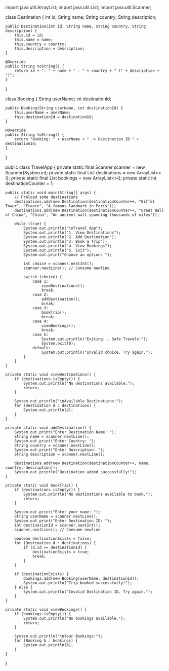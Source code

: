 import java.util.ArrayList;
import java.util.List;
import java.util.Scanner;

class Destination {
    int id;
    String name;
    String country;
    String description;

    public Destination(int id, String name, String country, String description) {
        this.id = id;
        this.name = name;
        this.country = country;
        this.description = description;
    }

    @Override
    public String toString() {
        return id + ". " + name + " - " + country + " (" + description + ")";
    }
}

class Booking {
    String userName;
    int destinationId;

    public Booking(String userName, int destinationId) {
        this.userName = userName;
        this.destinationId = destinationId;
    }

    @Override
    public String toString() {
        return "Booking: " + userName + " -> Destination ID " + destinationId;
    }
}

public class TravelApp {
    private static final Scanner scanner = new Scanner(System.in);
    private static final List<Destination> destinations = new ArrayList<>();
    private static final List<Booking> bookings = new ArrayList<>();
    private static int destinationCounter = 1;

    public static void main(String[] args) {
        // Preload some destinations
        destinations.add(new Destination(destinationCounter++, "Eiffel Tower", "France", "A famous landmark in Paris"));
        destinations.add(new Destination(destinationCounter++, "Great Wall of China", "China", "An ancient wall spanning thousands of miles"));

        while (true) {
            System.out.println("\nTravel App");
            System.out.println("1. View Destinations");
            System.out.println("2. Add Destination");
            System.out.println("3. Book a Trip");
            System.out.println("4. View Bookings");
            System.out.println("5. Exit");
            System.out.print("Choose an option: ");

            int choice = scanner.nextInt();
            scanner.nextLine(); // Consume newline

            switch (choice) {
                case 1:
                    viewDestinations();
                    break;
                case 2:
                    addDestination();
                    break;
                case 3:
                    bookTrip();
                    break;
                case 4:
                    viewBookings();
                    break;
                case 5:
                    System.out.println("Exiting... Safe Travels!");
                    System.exit(0);
                default:
                    System.out.println("Invalid choice. Try again.");
            }
        }
    }

    private static void viewDestinations() {
        if (destinations.isEmpty()) {
            System.out.println("No destinations available.");
            return;
        }

        System.out.println("\nAvailable Destinations:");
        for (Destination d : destinations) {
            System.out.println(d);
        }
    }

    private static void addDestination() {
        System.out.print("Enter Destination Name: ");
        String name = scanner.nextLine();
        System.out.print("Enter Country: ");
        String country = scanner.nextLine();
        System.out.print("Enter Description: ");
        String description = scanner.nextLine();

        destinations.add(new Destination(destinationCounter++, name, country, description));
        System.out.println("Destination added successfully!");
    }

    private static void bookTrip() {
        if (destinations.isEmpty()) {
            System.out.println("No destinations available to book.");
            return;
        }

        System.out.print("Enter your name: ");
        String userName = scanner.nextLine();
        System.out.print("Enter Destination ID: ");
        int destinationId = scanner.nextInt();
        scanner.nextLine(); // Consume newline

        boolean destinationExists = false;
        for (Destination d : destinations) {
            if (d.id == destinationId) {
                destinationExists = true;
                break;
            }
        }

        if (destinationExists) {
            bookings.add(new Booking(userName, destinationId));
            System.out.println("Trip booked successfully!");
        } else {
            System.out.println("Invalid Destination ID. Try again.");
        }
    }

    private static void viewBookings() {
        if (bookings.isEmpty()) {
            System.out.println("No bookings available.");
            return;
        }

        System.out.println("\nYour Bookings:");
        for (Booking b : bookings) {
            System.out.println(b);
        }
    }
}
